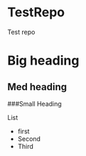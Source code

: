 TestRepo
========

Test repo

# Big heading

## Med heading

###Small Heading

List

* first
* Second
* Third
